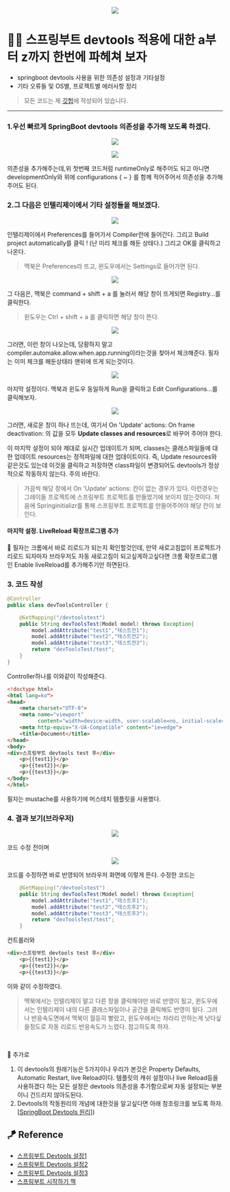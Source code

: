<p align="center">
<img src="https://user-images.githubusercontent.com/59492312/144984641-dbeaf354-ded0-43d8-82d3-d4a55977c4ac.png">
</p>

# 👨‍💻 스프링부트 devtools 적용에 대한 a부터 z까지 한번에 파헤쳐 보자

* springboot devtools 사용을 위한 의존성 설정과 기타설정
* 기타 오류들 및 OS별, 프로젝트별 에러사항 정리

> 모든 코드는 제 [깃헙](https://github.com/sooolog)에 작성되어 있습니다.
* * * 

### 1.우선 빠르게 SpringBoot devtools 의존성을 추가해 보도록 하겠다.

<p align="center">
<img src="https://user-images.githubusercontent.com/59492312/144983726-50030525-fe6d-4a09-a005-cad5e405ca2c.png">
</p>

<p align="center">
<img src="https://user-images.githubusercontent.com/59492312/144983711-87ff0dce-accd-4a02-aa03-cc7d661f6437.png">
</p>

의존성을 추가해주는데,위 첫번째 코드처럼 runtimeOnly로 해주어도 되고 아니면 developmentOnly와 위에 configurations { ~ } 를 함께 적어주어서 의존성을 추가해주어도 된다.

### 2.그 다음은 인텔리제이에서 기타 설정들을 해보겠다.

<p align="center">
<img src="https://user-images.githubusercontent.com/59492312/144983736-2eb88366-c70b-4a5b-8ae0-4ad6102d1ab7.png">
</p>

인텔리제이에서 Preferences를 들어가서 Compiler란에 들어간다. 그리고 Build project automatically를 클릭 ! (난 미리 체크를 해둔 상태다.) 그리고 OK를 클릭하고 나온다.

> 맥북은 Preferences라 뜨고, 윈도우에서는 Settings로 들어가면 된다.

<p align="center">
<img src="https://user-images.githubusercontent.com/59492312/144986984-f938ca88-0018-4013-bb80-40dc4196324a.png">
</p>

그 다음은, 맥북은 command + shift + a 를 눌러서 해당 창이 뜨게되면 Registry...를 클릭한다.

> 윈도우는 Ctrl + shift + a 를 클릭하면 해당 창이 뜬다.

<p align="center">
<img src="https://user-images.githubusercontent.com/59492312/144983876-497a5d06-51a4-4f2c-a12c-486df86ae8ac.png">
</p>

그러면, 이런 창이 나오는데, 당황하지 말고 compiler.automake.allow.when.app.running이라는것을 찾아서 체크해준다. 필자는 이미 체크를 해둔상태라 맨위에 뜨게 되는것이다.

<p align="center">
<img src="https://user-images.githubusercontent.com/59492312/144983902-1c5e63c8-7144-44bc-9d44-2d2b00381a7b.png">
</p>

마지막 설정이다. 맥북과 윈도우 동일하게 Run을 클릭하고 Edit Configurations...를 클릭해보자.

<p align="center">
<img src="https://user-images.githubusercontent.com/59492312/144987265-64eaae70-8261-42bf-a28e-60c3455af3a6.png">
</p>

그러면, 새로운 창이 하나 뜨는데, 여기서 
On 'Update' actions:
On frame deactivation:
의 값을 모두 **Update classes and resources**로 바꾸어 주어야 한다.

이 마지막 설정이 되야 제대로 실시간 업데이트가 되며, classes는 클래스파일들에 대한 업데이트 resources는 정적파일에 대한 업데이트이다. 즉, Update resources와 같은것도 있는데 이것을 클릭하고 저장하면 class파일이 변경되어도 devtools가 정상적으로 작동하지 않는다. 주의 바란다.

> 가끔씩 해당 창에서 On 'Update' actions: 칸이 없는 경우가 있다. 이런경우는 그레이들 프로젝트에 스프링부트 프로젝트를 만들었기에 보이지 않는것이다. 처음에 Springinitializr를 통해 스프링부트 프로젝트를 만들어주어야 해당 칸이 보인다.

#### 마지막 설정. LiveReload 확장프로그램 추가

🎈 필자는 크롬에서 바로 리로드가 되는지 확인할것인데, 만약 새로고침없이 프로젝트가 리로드 되자마자 브라우저도 자동 새로고침이 되고싶게하고싶다면 크롬 확장프로그램인 Enable liveReload를 추가해주기만 하면된다.

### 3. 코드 작성

```java
@Controller
public class devToolsController {

    @GetMapping("/devtoolstest")
    public String devToolsTest(Model model) throws Exception{
        model.addAttribute("test1","테스트전1");
        model.addAttribute("test2","테스트전2");
        model.addAttribute("test3","테스트전3");
        return "devToolsTest/test";
    }
}
```
Controller하나를 이와같이 작성해준다.

~~~html
<!doctype html>
<html lang=ko">
<head>
    <meta charset="UTF-8">
    <meta name="viewport"
          content="width=device-width, user-scalable=no, initial-scale=1.0, maximum-scale=1.0, minimum-scale=1.0">
    <meta http-equiv="X-UA-Compatible" content="ie=edge">
    <title>Document</title>
</head>
<body>
<div>스프링부트 devtools test 후</div>
    <p>{{test1}}</p>
    <p>{{test2}}</p>
    <p>{{test3}}</p>
</body>
</html>
~~~

필자는 mustache를 사용하기에 머스테치 템플릿을 사용했다.

### 4. 결과 보기(브라우저)

<p align="center">
<img src="https://user-images.githubusercontent.com/59492312/144987735-060f23b8-a301-4916-ad7b-7e34d7e3c4b9.png">
</p>

코드 수정 전이며

<p align="center">
<img src="https://user-images.githubusercontent.com/59492312/144987747-91f1e181-47ee-4e6b-a753-abc6beebfa29.png">
</p>

코드를 수정하면 바로 반영되어 브라우저 화면에 이렇게 뜬다.
수정한 코드는

```java
    @GetMapping("/devtoolstest")
    public String devToolsTest(Model model) throws Exception{
        model.addAttribute("test1","테스트후1");
        model.addAttribute("test2","테스트후2");
        model.addAttribute("test3","테스트후3");
        return "devToolsTest/test";
    }
```
컨트롤러와
```html
<div>스프링부트 devtools test 후</div>
    <p>{{test1}}</p>
    <p>{{test2}}</p>
    <p>{{test3}}</p>
```
이와 같이 수정하였다.

> 맥북에서는 인텔리제이 말고 다른 창을 클릭해야만 바로 반영이 됬고, 윈도우에서는 인텔리제이 내의 다른 클래스파일이나 공간을 클릭해도 반영이 됬다. 그러나 반응속도면에서 맥북이 월등히 빨랐고, 윈도우에서는 차라리 안하는게 낫다싶을정도로 자동 리로드 반응속도가 느렸다. 참고하도록 하자.

<br>

🚀 추가로
1. 이 devtools의 원래기능은 5가지이나 우리가 본것은 Property Defaults, Automatic Restart, live Reload이다. 템플릿의 캐쉬 설정이나 live Reload등을 사용하겠다 하는 모든 설정은 devtools 의존성을 추가함으로써 자동 설정되는 부분이니 건드리지 않아도된다.
2. Devtools의 작동원리의 개념에 대한것을 알고싶다면 아래 참조링크를 보도록 하자.   
[[SpringBoot Devtools 원리]](https://iksflow.tistory.com/57))


## 🪁 Reference
* [스프링부트 Devtools 설정1](https://velog.io/@bread_dd/Spring-Boot-Devtools)
* [스프링부트 Devtools 설정2](https://otrodevym.tistory.com/entry/spring-boot-설정하기-10-dev-tools-설정-및-테스트-소스)
* [스프링부트 Devtools 설정3](https://otrodevym.tistory.com/entry/spring-boot-설정하기-10-dev-tools-설정-및-테스트-소스)
* [스프링부트 시작하기 책](https://velog.io/@sooolog)